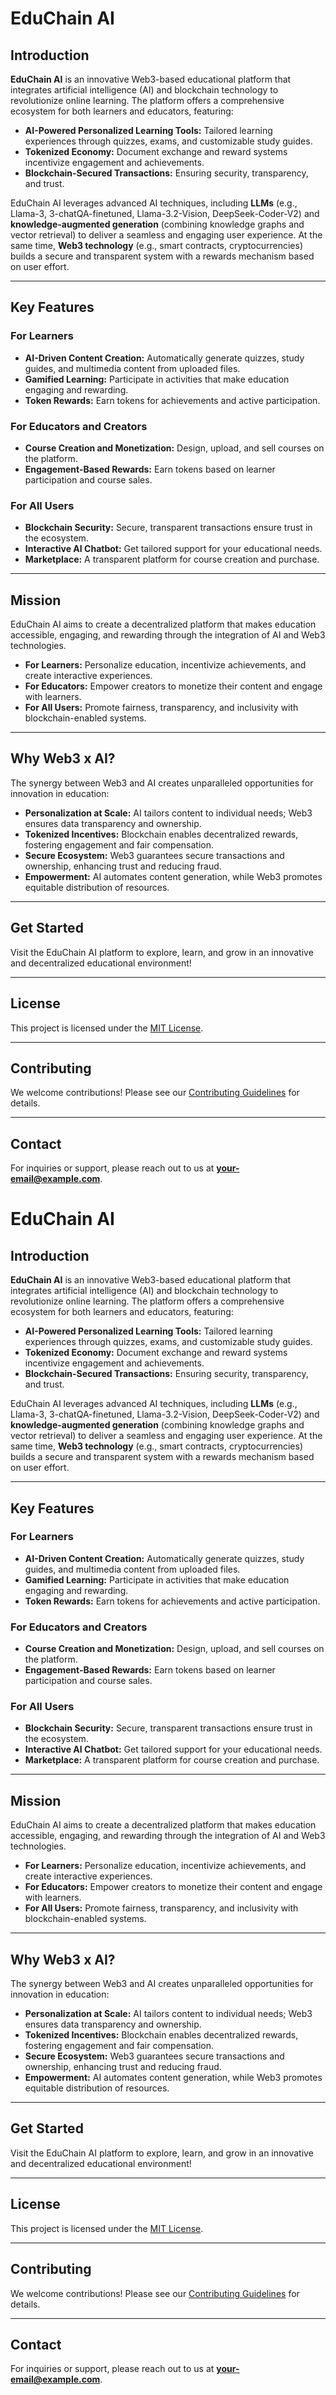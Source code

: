 # EduChain AI

## Introduction

**EduChain AI** is an innovative Web3-based educational platform that integrates artificial intelligence (AI) and blockchain technology to revolutionize online learning. The platform offers a comprehensive ecosystem for both learners and educators, featuring:

- **AI-Powered Personalized Learning Tools:** Tailored learning experiences through quizzes, exams, and customizable study guides.
- **Tokenized Economy:** Document exchange and reward systems incentivize engagement and achievements.
- **Blockchain-Secured Transactions:** Ensuring security, transparency, and trust.

EduChain AI leverages advanced AI techniques, including **LLMs** (e.g., Llama-3, 3-chatQA-finetuned, Llama-3.2-Vision, DeepSeek-Coder-V2) and **knowledge-augmented generation** (combining knowledge graphs and vector retrieval) to deliver a seamless and engaging user experience. At the same time, **Web3 technology** (e.g., smart contracts, cryptocurrencies) builds a secure and transparent system with a rewards mechanism based on user effort.

---

## Key Features

### For Learners
- **AI-Driven Content Creation:** Automatically generate quizzes, study guides, and multimedia content from uploaded files.
- **Gamified Learning:** Participate in activities that make education engaging and rewarding.
- **Token Rewards:** Earn tokens for achievements and active participation.

### For Educators and Creators
- **Course Creation and Monetization:** Design, upload, and sell courses on the platform.
- **Engagement-Based Rewards:** Earn tokens based on learner participation and course sales.

### For All Users
- **Blockchain Security:** Secure, transparent transactions ensure trust in the ecosystem.
- **Interactive AI Chatbot:** Get tailored support for your educational needs.
- **Marketplace:** A transparent platform for course creation and purchase.

---

## Mission

EduChain AI aims to create a decentralized platform that makes education accessible, engaging, and rewarding through the integration of AI and Web3 technologies.

- **For Learners:** Personalize education, incentivize achievements, and create interactive experiences.
- **For Educators:** Empower creators to monetize their content and engage with learners.
- **For All Users:** Promote fairness, transparency, and inclusivity with blockchain-enabled systems.

---

## Why Web3 x AI?

The synergy between Web3 and AI creates unparalleled opportunities for innovation in education:

- **Personalization at Scale:** AI tailors content to individual needs; Web3 ensures data transparency and ownership.
- **Tokenized Incentives:** Blockchain enables decentralized rewards, fostering engagement and fair compensation.
- **Secure Ecosystem:** Web3 guarantees secure transactions and ownership, enhancing trust and reducing fraud.
- **Empowerment:** AI automates content generation, while Web3 promotes equitable distribution of resources.

---

## Get Started

Visit the EduChain AI platform to explore, learn, and grow in an innovative and decentralized educational environment!

---

## License

This project is licensed under the [MIT License](LICENSE).

---

## Contributing

We welcome contributions! Please see our [Contributing Guidelines](CONTRIBUTING.md) for details.

---

## Contact

For inquiries or support, please reach out to us at **[your-email@example.com](mailto:your-email@example.com)**.
# EduChain AI

## Introduction

**EduChain AI** is an innovative Web3-based educational platform that integrates artificial intelligence (AI) and blockchain technology to revolutionize online learning. The platform offers a comprehensive ecosystem for both learners and educators, featuring:

- **AI-Powered Personalized Learning Tools:** Tailored learning experiences through quizzes, exams, and customizable study guides.
- **Tokenized Economy:** Document exchange and reward systems incentivize engagement and achievements.
- **Blockchain-Secured Transactions:** Ensuring security, transparency, and trust.

EduChain AI leverages advanced AI techniques, including **LLMs** (e.g., Llama-3, 3-chatQA-finetuned, Llama-3.2-Vision, DeepSeek-Coder-V2) and **knowledge-augmented generation** (combining knowledge graphs and vector retrieval) to deliver a seamless and engaging user experience. At the same time, **Web3 technology** (e.g., smart contracts, cryptocurrencies) builds a secure and transparent system with a rewards mechanism based on user effort.

---

## Key Features

### For Learners
- **AI-Driven Content Creation:** Automatically generate quizzes, study guides, and multimedia content from uploaded files.
- **Gamified Learning:** Participate in activities that make education engaging and rewarding.
- **Token Rewards:** Earn tokens for achievements and active participation.

### For Educators and Creators
- **Course Creation and Monetization:** Design, upload, and sell courses on the platform.
- **Engagement-Based Rewards:** Earn tokens based on learner participation and course sales.

### For All Users
- **Blockchain Security:** Secure, transparent transactions ensure trust in the ecosystem.
- **Interactive AI Chatbot:** Get tailored support for your educational needs.
- **Marketplace:** A transparent platform for course creation and purchase.

---

## Mission

EduChain AI aims to create a decentralized platform that makes education accessible, engaging, and rewarding through the integration of AI and Web3 technologies.

- **For Learners:** Personalize education, incentivize achievements, and create interactive experiences.
- **For Educators:** Empower creators to monetize their content and engage with learners.
- **For All Users:** Promote fairness, transparency, and inclusivity with blockchain-enabled systems.

---

## Why Web3 x AI?

The synergy between Web3 and AI creates unparalleled opportunities for innovation in education:

- **Personalization at Scale:** AI tailors content to individual needs; Web3 ensures data transparency and ownership.
- **Tokenized Incentives:** Blockchain enables decentralized rewards, fostering engagement and fair compensation.
- **Secure Ecosystem:** Web3 guarantees secure transactions and ownership, enhancing trust and reducing fraud.
- **Empowerment:** AI automates content generation, while Web3 promotes equitable distribution of resources.

---

## Get Started

Visit the EduChain AI platform to explore, learn, and grow in an innovative and decentralized educational environment!

---

## License

This project is licensed under the [MIT License](LICENSE).

---

## Contributing

We welcome contributions! Please see our [Contributing Guidelines](CONTRIBUTING.md) for details.

---

## Contact

For inquiries or support, please reach out to us at **[your-email@example.com](mailto:your-email@example.com)**.
